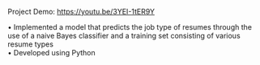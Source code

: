 Project Demo: https://youtu.be/3YEI-1tER9Y <br/>

• Implemented a model that predicts the job type of resumes through the use of a naive Bayes classifier and a training set consisting of various resume types <br/>
• Developed using Python


